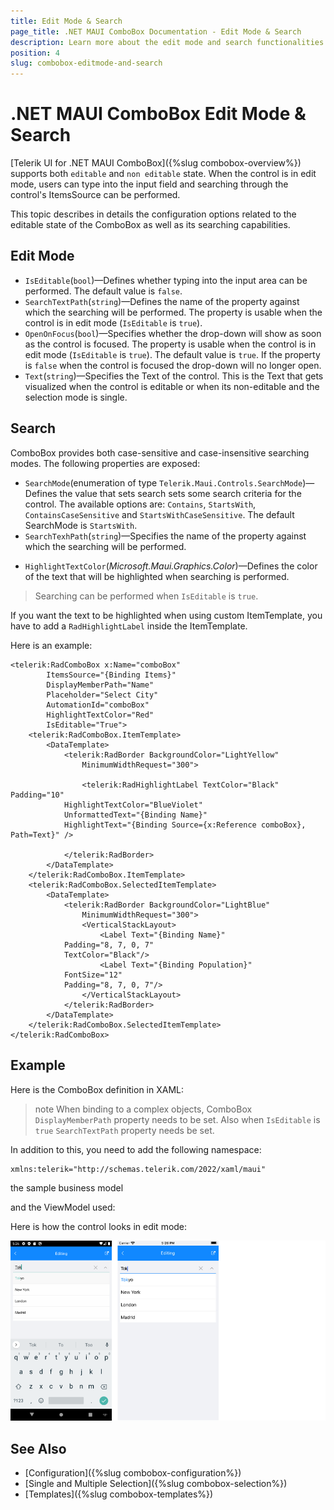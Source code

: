 ```yaml
---
title: Edit Mode & Search
page_title: .NET MAUI ComboBox Documentation - Edit Mode & Search
description: Learn more about the edit mode and search functionalities in Telerik UI for .NET MAUI ComboBox control.
position: 4
slug: combobox-editmode-and-search
---
```


# .NET MAUI ComboBox Edit Mode & Search

[Telerik UI for .NET MAUI ComboBox]({%slug combobox-overview%}) supports both `editable` and `non editable` state. When the control is in edit mode, users can type into the input field and searching through the control's ItemsSource can be performed. 

This topic describes in details the configuration options related to the editable state of the ComboBox as well as its searching capabilities.

## Edit Mode

* `IsEditable`(`bool`)&mdash;Defines whether typing into the input area can be performed. The default value is `false`.
* `SearchTextPath`(`string`)&mdash;Defines the name of the property against which the searching will be performed. The property is usable when the control is in edit mode (`IsEditable` is `true`). 
* `OpenOnFocus`(`bool`)&mdash;Specifies whether the drop-down will show as soon as the control is focused. The property is usable when the control is in edit mode (`IsEditable` is `true`).  The default value is `true`. If the property is `false` when the control is focused the drop-down will no longer open.
* `Text`(`string`)&mdash;Specifies the Text of the control. This is the Text that gets visualized when the control is editable or when its non-editable and the selection mode is single.

## Search

ComboBox provides both case-sensitive and case-insensitive searching modes. The following properties are exposed:

- `SearchMode`(enumeration of type `Telerik.Maui.Controls.SearchMode`)&mdash;Defines the value that sets search sets some search criteria for the control. The available options are: `Contains`, `StartsWith`, `ContainsCaseSensitive` and `StartsWithCaseSensitive`. The default SearchMode is `StartsWith`.
- `SearchTexhPath`(`string`)&mdash;Specifies the name of the property against which the searching will be performed.
* `HighlightTextColor`(*Microsoft.Maui.Graphics.Color*)&mdash;Defines the color of the text that will be highlighted when searching is performed.

> Searching can be performed when `IsEditable` is `true`.

If you want the text to be highlighted when using custom ItemTemplate, you have to add a `RadHighlightLabel` inside the ItemTemplate.

Here is an example:

```XAML
<telerik:RadComboBox x:Name="comboBox"
        ItemsSource="{Binding Items}" 
        DisplayMemberPath="Name"
        Placeholder="Select City"
        AutomationId="comboBox"
        HighlightTextColor="Red"
        IsEditable="True">
    <telerik:RadComboBox.ItemTemplate>
        <DataTemplate>
            <telerik:RadBorder BackgroundColor="LightYellow"
                MinimumWidthRequest="300">

                <telerik:RadHighlightLabel TextColor="Black" Padding="10"
            HighlightTextColor="BlueViolet"
            UnformattedText="{Binding Name}"
            HighlightText="{Binding Source={x:Reference comboBox}, Path=Text}" />

            </telerik:RadBorder>
        </DataTemplate>
    </telerik:RadComboBox.ItemTemplate>
    <telerik:RadComboBox.SelectedItemTemplate>
        <DataTemplate>
            <telerik:RadBorder BackgroundColor="LightBlue"
                MinimumWidthRequest="300">
                <VerticalStackLayout>
                    <Label Text="{Binding Name}"
            Padding="8, 7, 0, 7"
            TextColor="Black"/>
                    <Label Text="{Binding Population}" 
            FontSize="12"
            Padding="8, 7, 0, 7"/>
                </VerticalStackLayout>
            </telerik:RadBorder>
        </DataTemplate>
    </telerik:RadComboBox.SelectedItemTemplate>
</telerik:RadComboBox>
 ```

## Example

Here is the ComboBox definition in XAML:

<snippet id='combobox-editing'/>

>note When binding to a complex objects, ComboBox `DisplayMemberPath` property needs to be set. Also when `IsEditable` is `true` `SearchTextPath` property needs be set.

In addition to this, you need to add the following namespace:

```XAML
xmlns:telerik="http://schemas.telerik.com/2022/xaml/maui"
 ```

the sample business model

<snippet id='combobox-city-businessmodel'/>

and the ViewModel used:

<snippet id='combobox-cities-viewmodel'/>

Here is how the control looks in edit mode:

![ComboBox Edit Mode](images/combobox-edit.png)

## See Also

- [Configuration]({%slug combobox-configuration%})
- [Single and Multiple Selection]({%slug combobox-selection%})
- [Templates]({%slug combobox-templates%})
